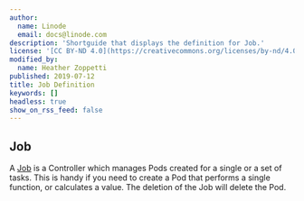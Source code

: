 ```yaml
---
author:
  name: Linode
  email: docs@linode.com
description: 'Shortguide that displays the definition for Job.'
license: '[CC BY-ND 4.0](https://creativecommons.org/licenses/by-nd/4.0)'
modified_by:
  name: Heather Zoppetti
published: 2019-07-12
title: Job Definition
keywords: []
headless: true
show_on_rss_feed: false
---
```


## Job

A [Job](https://kubernetes.io/docs/concepts/workloads/controllers/jobs-run-to-completion/) is a Controller which manages Pods created for a single or a set of tasks. This is handy if you need to create a Pod that performs a single function, or calculates a value. The deletion of the Job will delete the Pod.
